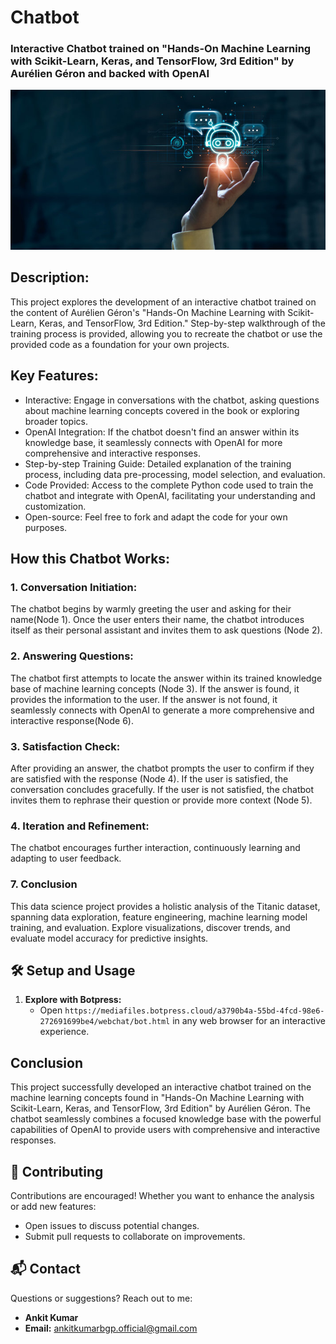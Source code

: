 # Chatbot
### Interactive Chatbot trained on "Hands-On Machine Learning with Scikit-Learn, Keras, and TensorFlow, 3rd Edition" by Aurélien Géron and backed with OpenAI

<div align="center">
  <img src="https://github.com/gl-ankit-kumar/Chatbot/blob/main/Chatbot.png" alt="Flow Chart">
</div>

## Description:

This project explores the development of an interactive chatbot trained on the content of Aurélien Géron's "Hands-On Machine Learning with Scikit-Learn, Keras, and TensorFlow, 3rd Edition." Step-by-step walkthrough of the training process is provided, allowing you to recreate the chatbot or use the provided code as a foundation for your own projects.

## Key Features:

- Interactive: Engage in conversations with the chatbot, asking questions about machine learning concepts covered in the book or exploring broader topics.
- OpenAI Integration: If the chatbot doesn't find an answer within its knowledge base, it seamlessly connects with OpenAI for more comprehensive and interactive responses.
- Step-by-step Training Guide: Detailed explanation of the training process, including data pre-processing, model selection, and evaluation.
- Code Provided: Access to the complete Python code used to train the chatbot and integrate with OpenAI, facilitating your understanding and customization.
- Open-source: Feel free to fork and adapt the code for your own purposes.

## How this Chatbot Works:

### 1. Conversation Initiation:
The chatbot begins by warmly greeting the user and asking for their name(Node 1).
Once the user enters their name, the chatbot introduces itself as their personal assistant and invites them to ask questions (Node 2).

### 2. Answering Questions:
The chatbot first attempts to locate the answer within its trained knowledge base of machine learning concepts (Node 3).
If the answer is found, it provides the information to the user.
If the answer is not found, it seamlessly connects with OpenAI to generate a more comprehensive and interactive response(Node 6).

### 3. Satisfaction Check:
After providing an answer, the chatbot prompts the user to confirm if they are satisfied with the response (Node 4).
If the user is satisfied, the conversation concludes gracefully.
If the user is not satisfied, the chatbot invites them to rephrase their question or provide more context (Node 5).

### 4. Iteration and Refinement:
The chatbot encourages further interaction, continuously learning and adapting to user feedback.

### 7. Conclusion
This data science project provides a holistic analysis of the Titanic dataset, spanning data exploration, feature engineering, machine learning model training, and evaluation. Explore visualizations, discover trends, and evaluate model accuracy for predictive insights.

## 🛠️ Setup and Usage

1. **Explore with Botpress:**
    - Open `https://mediafiles.botpress.cloud/a3790b4a-55bd-4fcd-98e6-272691699be4/webchat/bot.html` in any web browser for an interactive experience.

## Conclusion
This project successfully developed an interactive chatbot trained on the machine learning concepts found in "Hands-On Machine Learning with Scikit-Learn, Keras, and TensorFlow, 3rd Edition" by Aurélien Géron. The chatbot seamlessly combines a focused knowledge base with the powerful capabilities of OpenAI to provide users with comprehensive and interactive responses.

## 🤝 Contributing

Contributions are encouraged! Whether you want to enhance the analysis or add new features:

- Open issues to discuss potential changes.
- Submit pull requests to collaborate on improvements.

## 📬 Contact

Questions or suggestions? Reach out to me:

- **Ankit Kumar**
- **Email:** [ankitkumarbgp.official@gmail.com](mailto:ankitkumarbgp.official@gmail.com)
